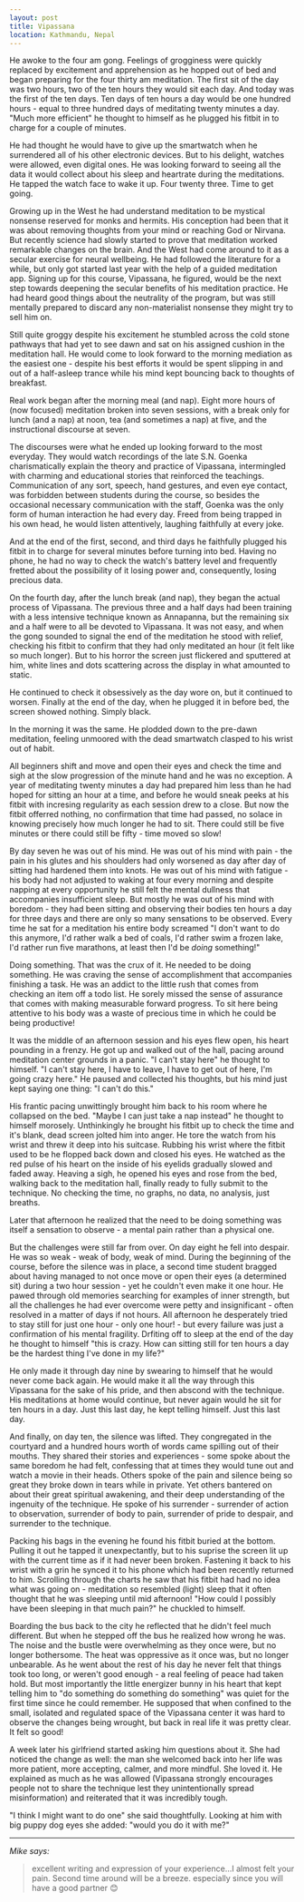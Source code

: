 ```yaml
---
layout: post
title: Vipassana
location: Kathmandu, Nepal
---
```


He awoke to the four am gong. Feelings of grogginess were quickly replaced by excitement and apprehension as he hopped out of bed and began preparing for the four thirty am meditation. The first sit of the day was two hours, two of the ten hours they would sit each day. And today was the first of the ten days. Ten days of ten hours a day would be one hundred hours - equal to three hundred days of meditating twenty minutes a day. "Much more efficient" he thought to himself as he plugged his fitbit in to charge for a couple of minutes.

He had thought he would have to give up the smartwatch when he surrendered all of his other electronic devices. But to his delight, watches were allowed, even digital ones. He was looking forward to seeing all the data it would collect about his sleep and heartrate during the meditations. He tapped the watch face to wake it up. Four twenty three. Time to get going.

Growing up in the West he had understand meditation to be mystical nonsense reserved for monks and hermits. His conception had been that it was about removing thoughts from your mind or reaching God or Nirvana. But recently science had slowly started to prove that meditation worked remarkable changes on the brain. And the West had come around to it as a secular exercise for neural wellbeing. He had followed the literature for a while, but only got started last year with the help of a guided meditation app. Signing up for this course, Vipassana, he figured, would be the next step towards deepening the secular benefits of his meditation practice. He had heard good things about the neutrality of the program, but was still mentally prepared to discard any non-materialist nonsense they might try to sell him on.

Still quite groggy despite his excitement he stumbled across the cold stone pathways that had yet to see dawn and sat on his assigned cushion in the meditation hall. He would come to look forward to the morning mediation as the easiest one - despite his best efforts it would be spent slipping in and out of a half-asleep trance while his mind kept bouncing back to thoughts of breakfast.

Real work began after the morning meal (and nap). Eight more hours of (now focused) meditation broken into seven sessions, with a break only for lunch (and a nap) at noon, tea (and sometimes a nap) at five, and the instructional discourse at seven.

The discourses were what he ended up looking forward to the most everyday. They would watch recordings of the late S.N. Goenka charismatically explain the theory and practice of Vipassana, intermingled with charming and educational stories that reinforced the teachings. Communication of any sort, speech, hand gestures, and even eye contact, was forbidden between students during the course, so besides the occasional necessary communication with the staff, Goenka was the only form of human interaction he had every day. Freed from being trapped in his own head, he would listen attentively, laughing faithfully at every joke.

And at the end of the first, second, and third days he faithfully plugged his fitbit in to charge for several minutes before turning into bed. Having no phone, he had no way to check the watch's battery level and frequently fretted about the possibility of it losing power and, consequently, losing precious data.

On the fourth day, after the lunch break (and nap), they began the actual process of Vipassana. The previous three and a half days had been training with a less intensive technique known as Annapanna, but the remaining six and a half were to all be devoted to Vipassana. It was not easy, and when the gong sounded to signal the end of the meditation he stood with relief, checking his fitbit to confirm that they had only meditated an hour (it felt like so much longer). But to his horror the screen just flickered and sputtered at him, white lines and dots scattering across the display in what amounted to static.

He continued to check it obsessively as the day wore on, but it continued to worsen. Finally at the end of the day, when he plugged it in before bed, the screen showed nothing. Simply black.

In the morning it was the same. He plodded down to the pre-dawn meditation, feeling unmoored with the dead smartwatch clasped to his wrist out of habit.

All beginners shift and move and open their eyes and check the time and sigh at the slow progression of the minute hand and he was no exception. A year of meditating twenty minutes a day had prepared him less than he had hoped for sitting an hour at a time, and before he would sneak peeks at his fitbit with incresing regularity as each session drew to a close. But now the fitbit offerred nothing, no confirmation that time had passed, no solace in knowing precisely how much longer he had to sit. There could still be five minutes or there could still be fifty - time moved so slow!

By day seven he was out of his mind. He was out of his mind with pain - the pain in his glutes and his shoulders had only worsened as day after day of sitting had hardened them into knots. He was out of his mind with fatigue - his body had not adjusted to waking at four every morning and despite napping at every opportunity he still felt the mental dullness that accompanies insufficient sleep. But mostly he was out of his mind with boredom - they had been sitting and observing their bodies ten hours a day for three days and there are only so many sensations to be observed. Every time he sat for a meditation his entire body screamed "I don't want to do this anymore, I'd rather walk a bed of coals, I'd rather swim a frozen lake, I'd rather run five marathons, at least then I'd be *doing* something!"

Doing something. That was the crux of it. He needed to be doing something. He was craving the sense of accomplishment that accompanies finishing a task. He was an addict to the little rush that comes from checking an item off a todo list. He sorely missed the sense of assurance that comes with making measurable forward progress. To sit here being attentive to his body was a waste of precious time in which he could be being productive!

It was the middle of an afternoon session and his eyes flew open, his heart pounding in a frenzy. He got up and walked out of the hall, pacing around meditation center grounds in a panic. "I can't stay here" he thought to himself. "I can't stay here, I have to leave, I have to get out of here, I'm going crazy here." He paused and collected his thoughts, but his mind just kept saying one thing: "I can't do this."

His frantic pacing unwittingly brought him back to his room where he collapsed on the bed. "Maybe I can just take a nap instead" he thought to himself morosely. Unthinkingly he brought his fitbit up to check the time and it's blank, dead screen jolted him into anger. He tore the watch from his wrist and threw it deep into his suitcase. Rubbing his wrist where the fitbit used to be he flopped back down and closed his eyes. He watched as the red pulse of his heart on the inside of his eyelids gradually slowed and faded away. Heaving a sigh, he opened his eyes and rose from the bed, walking back to the meditation hall, finally ready to fully submit to the technique. No checking the time, no graphs, no data, no analysis, just breaths. <!-- now just a little bit lighter. -->

Later that afternoon he realized that the need to be doing something was itself a sensation to observe - a mental pain rather than a physical one.

But the challenges were still far from over. On day eight he fell into despair. He was so weak - weak of body, weak of mind. During the beginning of the course, before the silence was in place, a second time student bragged about having managed to not once move or open their eyes (a determined sit) during a two hour session - yet he couldn't even make it one hour. He pawed through old memories searching for examples of inner strength, but all the challenges he had ever overcome were petty and insignificant - often resolved in a matter of days if not hours. All afternoon he desperately tried to stay still for just one hour - only one hour! - but every failure was just a confirmation of his mental fragility. Drfiting off to sleep at the end of the day he thought to himself "this is crazy. How can sitting still for ten hours a day be the hardest thing I've done in my life?"

He only made it through day nine by swearing to himself that he would never come back again. He would make it all the way through this Vipassana for the sake of his pride, and then abscond with the technique. His meditations at home would continue, but never again would he sit for ten hours in a day. Just this last day, he kept telling himself. Just this last day.

And finally, on day ten, the silence was lifted. They congregated in the courtyard and a hundred hours worth of words came spilling out of their mouths. They shared their stories and experiences - some spoke about the same boredom he had felt, confessing that at times they would tune out and watch a movie in their heads. Others spoke of the pain and silence being so great they broke down in tears while in private. Yet others bantered on about their great spiritual awakening, and their deep understanding of the ingenuity of the technique. He spoke of his surrender - surrender of action to observation, surrender of body to pain, surrender of pride to despair, and surrender to the technique.

Packing his bags in the evening he found his fitbit buried at the bottom. Pulling it out he tapped it unexpectantly, but to his suprise the screen lit up with the current time as if it had never been broken. Fastening it back to his wrist with a grin he synced it to his phone which had been recently returned to him. Scrolling through the charts he saw that his fitbit had had no idea what was going on - meditation so resembled (light) sleep that it often thought that he was sleeping until mid afternoon! "How could I possibly have been sleeping in that much pain?" he chuckled to himself.

Boarding the bus back to the city he reflected that he didn't feel much different. But when he stepped off the bus he realized how wrong he was. The noise and the bustle were overwhelming as they once were, but no longer bothersome. The heat was oppressive as it once was, but no longer unbearable. As he went about the rest of his day he never felt that things took too long, or weren't good enough - a real feeling of peace had taken hold. But most importantly the little energizer bunny in his heart that kept telling him to "do something do something do something" was quiet for the first time since he could remember. He supposed that when confined to the small, isolated and regulated space of the Vipassana center it was hard to observe the changes being wrought, but back in real life it was pretty clear. It felt so good!

A week later his girlfriend started asking him questions about it. She had noticed the change as well: the man she welcomed back into her life was more patient, more accepting, calmer, and more mindful. She loved it. He explained as much as he was allowed (Vipassana strongly encourages people not to share the technique lest they unintentionally spread misinformation) and reiterated that it was incredibly tough.

"I think I might want to do one" she said thoughtfully. Looking at him with big puppy dog eyes she added: "would you do it with me?"

<!--
| 4:00 am            | Morning wake-up bell |
| 4:30 - 6:30 am     | Meditation           |
| 6:30 - 8:00 am     | Breakfast            |
| 8:00 - 9:00 am     | Group meditation     |
| 9:00 - 11:00 am    | Meditation           |
| 11:00 - 12:00 noon | Lunch                |
| 12:00 - 1:00 pm    | Rest and Q&A         |
| 1:00 - 2:30 pm     | Meditation           |
| 2:30 - 3:30 pm     | Group meditation     |
| 3:30 - 5:00 pm     | Meditation           |
| 5:00 - 6:00 pm     | Tea                  |
| 6:00 - 7:00 pm     | Group meditation     |
| 7:00 - 8:15 pm     | Discourse            |
| 8:15 - 9:00 pm     | Group meditation     |
| 9:00 - 9:30 pm     | Q&A                  |
| 9:30 pm            | Lights out           |
-->

---

_Mike says:_

> excellent writing and expression of your experience...I almost felt your pain. Second time around will be a breeze.
> especially since you will have a good partner 😊
